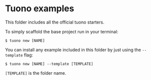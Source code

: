 # Tuono examples

This folder includes all the official tuono starters.

To simply scaffold the base project run in your terminal:

```shell
$ tuono new [NAME]
```

You can install any example included in this folder by just using the `--template` flag:

```shell
$ tuono new [NAME] --template [TEMPLATE] 
```

`[TEMPLATE]` is the folder name.
